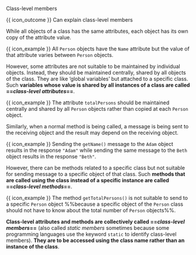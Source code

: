 <span id="title">Class-level members</span>

<span id="prereqs"></span>

<span id="outcomes">{{ icon_outcome }} Can explain class-level members</span>

<div id="body">

While all objects of a class has the same attributes, each object has its own copy of the attribute value.

<box>

{{ icon_example }} All `Person` objects have the `Name` attribute but the value of that attribute varies between `Person` objects.

</box>

However, some attributes are not suitable to be maintained by individual objects. Instead, they should be maintained centrally, shared by all objects of the class. They are like ‘global variables’ but attached to a specific class. Such **variables whose value is shared by all instances of a class are called ==_class-level attributes_==**.

<box>

{{ icon_example }} The attribute `totalPersons` should be maintained centrally and shared by all `Person` objects rather than copied at each `Person` object.  

</box>

Similarly, when a normal method is being called, a message is being sent to the receiving object and the result may depend on the receiving object.

<box>

{{ icon_example }} Sending the `getName()` message to the `Adam` object results in the response `"Adam"` while sending the same message to the `Beth` object results in the response `"Beth"`.

</box>

However, there can be methods related to a specific class but not suitable for sending message to a specific object of that class. Such **methods that are called using the class instead of a specific instance are called ==_class-level methods_==**.

<box>

{{ icon_example }} The method `getTotalPersons()` is not suitable to send to a specific `Person` object %%because a specific object of the `Person` class should not have to know about the total number of `Person` objects%%.

</box>

**Class-level attributes and methods are collectively called ==_class-level members_==** (also called _static members_ sometimes because some programming languages use the keyword `static` to identify class-level members). **They are to be accessed using the class name rather than an instance of the class**.


</div>

<div id="extras">
  <include src="exercises.md" />
</div>
